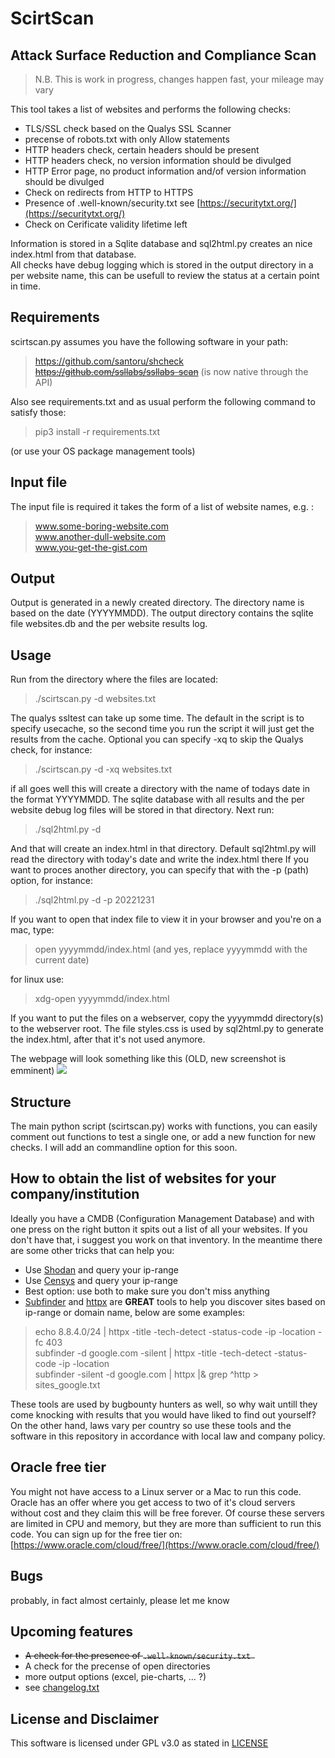 # ScirtScan
## Attack Surface Reduction and Compliance Scan  

> N.B. This is work in progress, changes happen fast, your mileage may vary

This tool takes a list of websites and performs the following checks:

* TLS/SSL check based on the Qualys SSL Scanner
* precense of robots.txt with only Allow statements
* HTTP headers check, certain headers should be present
* HTTP headers check, no version information should be divulged
* HTTP Error page, no product information and/of version information should be divulged
* Check on redirects from HTTP to HTTPS
* Presence of .well-known/security.txt see [https://securitytxt.org/](https://securitytxt.org/)
* Check on Cerificate validity lifetime left

Information is stored in a Sqlite database and sql2html.py creates an nice index.html from that database.  
All checks have debug logging which is stored in the output directory in a per website name, 
this can be usefull to review the status at a certain point in time.

## Requirements
scirtscan.py assumes you have the following software in your path:
> https://github.com/santoru/shcheck  
> ~~https://github.com/ssllabs/ssllabs-scan~~ (is now native through the API)

Also see requirements.txt and as usual perform the following command to satisfy those:
> pip3 install -r requirements.txt
 
(or use your OS package management tools)

## Input file
The input file is required it takes the form of a list of website names, e.g. :
> www.some-boring-website.com  
> www.another-dull-website.com  
> www.you-get-the-gist.com  

## Output
Output is generated in a newly created directory. The directory name is based on the date (YYYYMMDD). The output directory contains the sqlite file websites.db and the per website results log. 

## Usage
Run from the directory where the files are located:
> ./scirtscan.py -d websites.txt

The qualys ssltest can take up some time. The default in the script is to specify usecache, so the second time you run the script it will just get the results from the cache. Optional you can specify -xq to skip the Qualys check, for instance:
> ./scirtscan.py -d -xq websites.txt

if all goes well this will create a directory with the name of todays date in the format YYYYMMDD. The sqlite database with all results and the per website debug log files will be stored in that directory. Next run:
> ./sql2html.py -d

And that will create an index.html in that directory. Default sql2html.py will read the directory with today's date and write the index.html there If you want to proces another directory, you can specify that with the -p (path) option, for instance:
> ./sql2html.py -d -p 20221231

If you want to open that index file to view it in your browser and you're on a mac, type:
> open yyyymmdd/index.html (and yes, replace yyyymmdd with the current date)

for linux use:
> xdg-open yyyymmdd/index.html

If you want to put the files on a webserver, copy the yyyymmdd directory(s) to the webserver root. The file styles.css is used by sql2html.py to generate the index.html, after that it's not used anymore.

The webpage will look something like this (OLD, new screenshot is emminent)
![](https://raw.githubusercontent.com/beamzer/ScirtScan/main/scirtscan-table.png)

## Structure
The main python script (scirtscan.py) works with functions, you can easily comment out functions to test a single one, or add a new function for new checks. I will add an commandline option for this soon. 

## How to obtain the list of websites for your company/institution
Ideally you have a CMDB (Configuration Management Database) and with one press on the right button it spits out a list of all your websites. If you don't have that, i suggest you work on that inventory. In the meantime there are some other tricks that can help you:

* Use [Shodan](https://www.shodan.io/) and query your ip-range
* Use [Censys](https://censys.io/) and query your ip-range
* Best option: use both to make sure you don't miss anything
* [Subfinder](https://github.com/projectdiscovery/subfinder) and [httpx](https://github.com/projectdiscovery/httpx) are **GREAT** tools to help you discover sites based on ip-range or domain name, below are some examples:

> echo 8.8.4.0/24 | httpx -title -tech-detect -status-code -ip -location -fc 403  
> subfinder -d google.com -silent | httpx -title -tech-detect -status-code -ip -location  
> subfinder -silent -d google.com | httpx |& grep ^http > sites_google.txt
 
These tools are used by bugbounty hunters as well, so why wait untill they come knocking with results that you would have liked to find out yourself? On the other hand, laws vary per country so use these tools and the software in this repository in accordance with local law and company policy.

## Oracle free tier
You might not have access to a Linux server or a Mac to run this code. Oracle has an offer where you get access to two of it's cloud servers without cost and they claim this will be free forever. Of course these servers are limited in CPU and memory, but they are more than sufficient to run this code. You can sign up for the free tier on: [https://www.oracle.com/cloud/free/](https://www.oracle.com/cloud/free/)

## Bugs
probably, in fact almost certainly, please let me know

## Upcoming features
* ~~A check for the presence of `.well-known/security.txt `~~
* A check for the precense of open directories
* more output options (excel, pie-charts, ... ?)
* see [changelog.txt](https://github.com/beamzer/ScirtScan/blob/main/changelog.txt)
 

## License and Disclaimer
This software is licensed under GPL v3.0 as stated in [LICENSE](https://github.com/beamzer/ScirtScan/blob/main/LICENSE)
